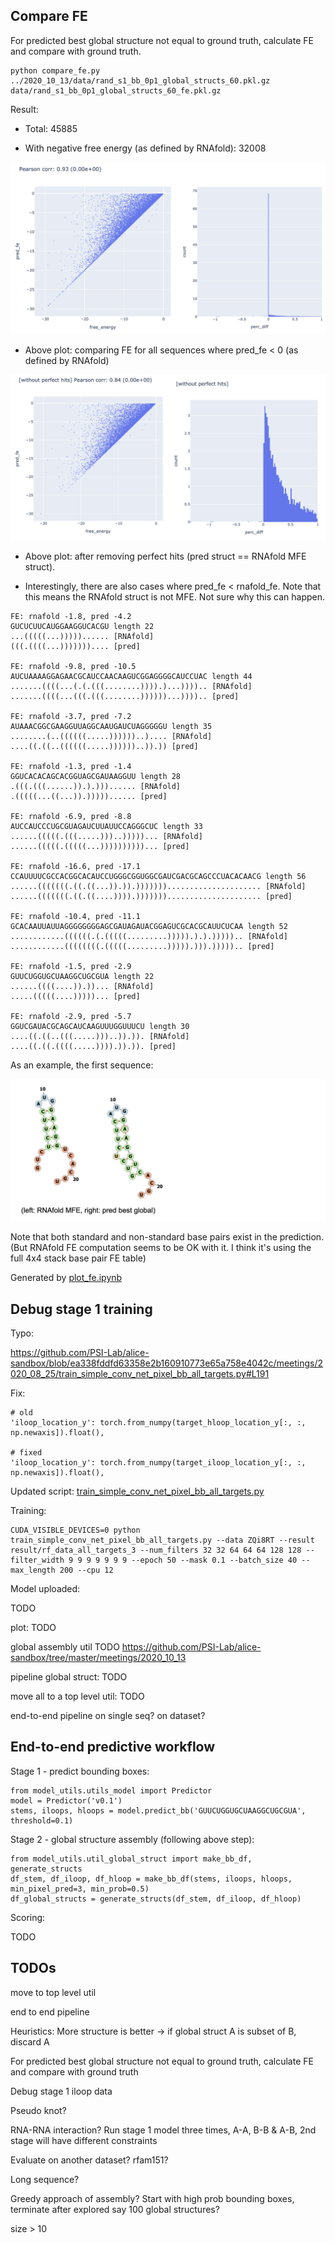 

## Compare FE

For predicted best global structure not equal to ground truth,
calculate FE and compare with ground truth.


```
python compare_fe.py ../2020_10_13/data/rand_s1_bb_0p1_global_structs_60.pkl.gz data/rand_s1_bb_0p1_global_structs_60_fe.pkl.gz
```


Result:

- Total: 45885

- With negative free energy (as defined by RNAfold): 32008

![plot/compare_fe.png](plot/compare_fe.png)

- Above plot: comparing FE for all sequences where pred_fe < 0 (as defined by RNAfold)

![plot/compare_fe_wo_perfect_hits.png](plot/compare_fe_wo_perfect_hits.png)

- Above plot: after removing perfect hits (pred struct == RNAfold MFE struct).

- Interestingly, there are also cases where pred_fe < rnafold_fe.
Note that this means the RNAfold struct is not MFE. Not sure why this can happen.

```
FE: rnafold -1.8, pred -4.2
GUCUCUUCAUGGAAGGUCACGU length 22
...(((((...)))))...... [RNAfold]
(((.((((...))))))).... [pred]

FE: rnafold -9.8, pred -10.5
AUCUAAAAGGAGAACGCAUCCAACAAGUCGGAGGGGCAUCCUAC length 44
.......((((...(.(.(((........)))).)...)))).. [RNAfold]
.......((((...(((.(((........))))))...)))).. [pred]

FE: rnafold -3.7, pred -7.2
AUAAACGGCGAAGGUUAGGCAAUGAUCUAGGGGGU length 35
........(..((((((.....))))))..).... [RNAfold]
....((.((..((((((.....))))))..)).)) [pred]

FE: rnafold -1.3, pred -1.4
GGUCACACAGCACGGUAGCGAUAAGGUU length 28
.(((.(((......)).).)))...... [RNAfold]
.(((((...((...)).)))))...... [pred]

FE: rnafold -6.9, pred -8.8
AUCCAUCCCUGCGUAGAUCUUAUUCCAGGGCUC length 33
......(((((.(((.....)))..)))))... [RNAfold]
......(((((.(((((...))))))))))... [pred]

FE: rnafold -16.6, pred -17.1
CCAUUUUCGCCACGGCACAUCCUGGGCGGUGGCGAUCGACGCAGCCCUACACAACG length 56
......(((((((.((.((...)).)).)))))))..................... [RNAfold]
......(((((((.((.((....)))).)))))))..................... [pred]

FE: rnafold -10.4, pred -11.1
GCACAAUUAUUAGGGGGGGGAGCGAUAGAUACGGAGUCGCACGCAUUCUCAA length 52
............((((((.(.(((((.........))))).).).))))).. [RNAfold]
............((((((((.(((((.........))))).))).))))).. [pred]

FE: rnafold -1.5, pred -2.9
GUUCUGGUGCUAAGGCUGCGUA length 22
......((((....)).))... [RNAfold]
.....(((((....)))))... [pred]

FE: rnafold -2.9, pred -5.7
GGUCGAUACGCAGCAUCAAGUUUGGUUUCU length 30
....((.((..(((.....)))..)).)). [RNAfold]
....((.((.((((.....)))).)).)). [pred]
```

As an example, the first sequence:

![plot/example_lower_fe_pred.png](plot/example_lower_fe_pred.png)

Note that both standard and non-standard base pairs exist in the prediction.
(But RNAfold FE computation seems to be OK with it. I think it's using the
full 4x4 stack base pair FE table)

Generated by [plot_fe.ipynb](plot_fe.ipynb)


## Debug stage 1 training

Typo:

https://github.com/PSI-Lab/alice-sandbox/blob/ea338fddfd63358e2b160910773e65a758e4042c/meetings/2020_08_25/train_simple_conv_net_pixel_bb_all_targets.py#L191

Fix:

```
# old
'iloop_location_y': torch.from_numpy(target_hloop_location_y[:, :, np.newaxis]).float(),

# fixed
'iloop_location_y': torch.from_numpy(target_iloop_location_y[:, :, np.newaxis]).float(),
```

Updated script: [train_simple_conv_net_pixel_bb_all_targets.py](train_simple_conv_net_pixel_bb_all_targets.py)


Training:

```
CUDA_VISIBLE_DEVICES=0 python train_simple_conv_net_pixel_bb_all_targets.py --data ZQi8RT --result result/rf_data_all_targets_3 --num_filters 32 32 64 64 64 128 128 --filter_width 9 9 9 9 9 9 9 --epoch 50 --mask 0.1 --batch_size 40 --max_length 200 --cpu 12
```

Model uploaded:

TODO




plot: TODO

<!--plot_training.py from https://github.com/PSI-Lab/alice-sandbox/tree/master/meetings/2020_09_15-->



<!--eval bb pred: TODO-->

<!--eval_model_dataset.py  from https://github.com/PSI-Lab/alice-sandbox/tree/master/meetings/2020_09_22-->


<!--run stage 1 model: TODO-->

<!--run_predictor_bb.py from https://github.com/PSI-Lab/alice-sandbox/tree/master/meetings/2020_09_22-->

global assembly util TODO
https://github.com/PSI-Lab/alice-sandbox/tree/master/meetings/2020_10_13

pipeline global struct: TODO


move all to a top level util: TODO

end-to-end pipeline on single seq? on dataset?


## End-to-end predictive workflow

Stage 1 - predict bounding boxes:

```
from model_utils.utils_model import Predictor
model = Predictor('v0.1')
stems, iloops, hloops = model.predict_bb('GUUCUGGUGCUAAGGCUGCGUA', threshold=0.1)
```

Stage 2 - global structure assembly (following above step):


```
from model_utils.util_global_struct import make_bb_df, generate_structs
df_stem, df_iloop, df_hloop = make_bb_df(stems, iloops, hloops, min_pixel_pred=3, min_prob=0.5)
df_global_structs = generate_structs(df_stem, df_iloop, df_hloop)
```

Scoring:

TODO


## TODOs

move to top level util

end to end pipeline


Heuristics: More structure is better -> if global struct A is subset of B, discard A

For predicted best global structure not equal to ground truth, calculate FE and compare with ground truth

Debug stage 1 iloop data

Pseudo knot?

RNA-RNA interaction? Run stage 1 model three times, A-A, B-B & A-B, 2nd stage will have different constraints

Evaluate on another dataset? rfam151?

Long sequence?

Greedy approach of assembly? Start with high prob bounding boxes, terminate after explored say 100 global structures?

size > 10



